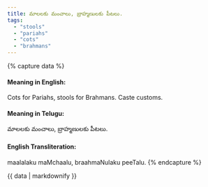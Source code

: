 ```yaml
---
title: మాలలకు మంచాలు, బ్రాహ్మణులకు పీటలు.
tags:
  - "stools"
  - "pariahs"
  - "cots"
  - "brahmans"
---
```


{% capture data %}
#### Meaning in English:
Cots for Pariahs, stools for Brahmans.
Caste customs.

#### Meaning in Telugu:
మాలలకు మంచాలు, బ్రాహ్మణులకు పీటలు.

#### English Transliteration:
maalalaku maMchaalu, braahmaNulaku peeTalu.
{% endcapture %}

<div class="notice">{{ data | markdownify }}</div>

